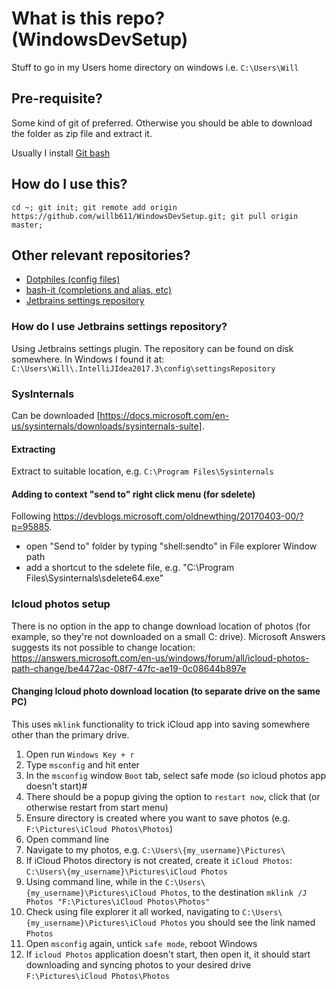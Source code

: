 # What is this repo? (WindowsDevSetup)
Stuff to go in my Users home directory on windows i.e. `C:\Users\Will`

## Pre-requisite?
Some kind of git of preferred. Otherwise you should be able to download the folder as zip file and extract it.

Usually I install [Git bash](https://github.com/git-for-windows/git)

## How do I use this?
`cd ~;
git init;
git remote add origin https://github.com/willb611/WindowsDevSetup.git;
git pull origin master;`

## Other relevant repositories? 
- [Dotphiles (config files)](https://gitlab.com/willb611/dotphiles)
- [bash-it (completions and alias, etc)](https://github.com/willb611/bash-it)
- [Jetbrains settings repository](https://github.com/willb611/settings-jetbrains)

### How do I use Jetbrains settings repository?
Using Jetbrains settings plugin. The repository can be found on disk somewhere. In Windows I found it at: ```C:\Users\Will\.IntelliJIdea2017.3\config\settingsRepository```


### SysInternals
Can be downloaded [https://docs.microsoft.com/en-us/sysinternals/downloads/sysinternals-suite].

#### Extracting
Extract to suitable location, e.g. ```C:\Program Files\Sysinternals```

#### Adding to context "send to" right click menu (for sdelete)
Following https://devblogs.microsoft.com/oldnewthing/20170403-00/?p=95885.
- open "Send to" folder by typing "shell:sendto" in File explorer Window path
- add a shortcut to the sdelete file, e.g. "C:\Program Files\Sysinternals\sdelete64.exe"

### Icloud photos setup
There is no option in the app to change download location of photos (for example, so they're not downloaded on a small C: drive).  Microsoft Answers suggests its not possible to change location: https://answers.microsoft.com/en-us/windows/forum/all/icloud-photos-path-change/be4472ac-08f7-47fc-ae19-0c08644b897e

#### Changing Icloud photo download location (to separate drive on the same PC)
This uses `mklink` functionality to trick iCloud app into saving somewhere other than the primary drive.


1. Open run `Windows Key + r`
2. Type `msconfig` and hit enter
3. In the `msconfig` window `Boot` tab, select safe mode (so icloud photos app doesn't start)#
4. There should be a popup giving the option to `restart now`, click that (or otherwise restart from start menu)
5. Ensure directory is created where you want to save photos (e.g. `F:\Pictures\iCloud Photos\Photos`)
6. Open command line
7. Navigate to my photos, e.g. `C:\Users\{my_username}\Pictures\`
8. If iCloud Photos directory is not created, create it `iCloud Photos`: `C:\Users\{my_username}\Pictures\iCloud Photos`
9. Using command line, while in the `C:\Users\{my_username}\Pictures\iCloud Photos`, to the destination `mklink /J Photos "F:\Pictures\iCloud Photos\Photos"`
10. Check using file explorer it all worked, navigating to `C:\Users\{my_username}\Pictures\iCloud Photos` you should see the link named `Photos`
11. Open `msconfig` again, untick `safe mode`, reboot Windows
12. If `icloud Photos` application doesn't start, then open it, it should start downloading and syncing photos to your desired drive `F:\Pictures\iCloud Photos\Photos`


